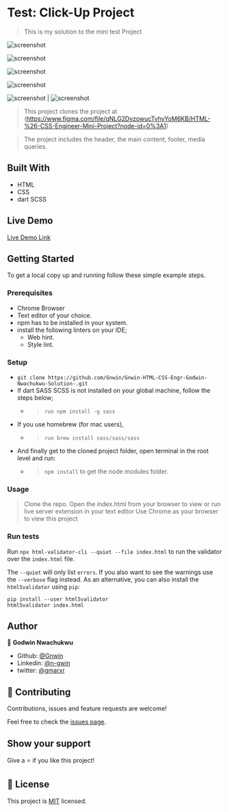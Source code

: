 
# Test: Click-Up Project

> This is my solution to the mini test Project

![screenshot](https://raw.githubusercontent.com/Gnwin/Gnwin-HTML-CSS-Engr-Godwin-Nwachukwu-Solution-/solution/assets/images/Screenshot%20from%202020-12-30%2015-49-09.png)

![screenshot](https://raw.githubusercontent.com/Gnwin/Gnwin-HTML-CSS-Engr-Godwin-Nwachukwu-Solution-/solution/assets/images/Screenshot%20from%202020-12-30%2016-01-38.png)

![screenshot](https://raw.githubusercontent.com/Gnwin/Gnwin-HTML-CSS-Engr-Godwin-Nwachukwu-Solution-/solution/assets/images/Screenshot%20from%202020-12-30%2015-49-09.png)

![screenshot](https://raw.githubusercontent.com/Gnwin/Gnwin-HTML-CSS-Engr-Godwin-Nwachukwu-Solution-/solution/assets/images/Screenshot%20from%202020-12-30%2015-49-09.png)

![screenshot](https://raw.githubusercontent.com/Gnwin/Gnwin-HTML-CSS-Engr-Godwin-Nwachukwu-Solution-/solution/assets/images/Screenshot%20from%202020-12-30%2015-49-09.png) | ![screenshot](https://raw.githubusercontent.com/Gnwin/Gnwin-HTML-CSS-Engr-Godwin-Nwachukwu-Solution-/solution/assets/images/Screenshot%20from%202020-12-30%2016-01-38.png)

> This project clones the project at (https://www.figma.com/file/qNLG2DvzowucTvhyYoM6KB/HTML-%26-CSS-Engineer-Mini-Project?node-id=0%3A1)

> The project includes the header, the main content, footer, media queries.

## Built With

- HTML
- CSS
- dart SCSS

## Live Demo

[Live Demo Link](https://raw.githack.com/Gnwin/Godwin-Eraani-Next-Web-project/nextweb/index.html)

## Getting Started

To get a local copy up and running follow these simple example steps.

### Prerequisites

- Chrome Browser
- Text editor of your choice.
- npm has to be installed in your system.
- install the following linters on your IDE;
  - Web hint.
  - Style lint.

### Setup

- `git clone https://github.com/Gnwin/Gnwin-HTML-CSS-Engr-Godwin-Nwachukwu-Solution-.git`
- If dart SASS SCSS is not installed on your global machine, follow the steps below;
	- > `run npm install -g sass`
- If you use homebrew (for mac users),
	- > `run brew install sass/sass/sass`
- And finally get to the cloned project folder, open terminal in the root level and run:
	- > `npm install` to get the node modules folder.

### Usage

> Clone the repo.
> Open the index.html from your browser to view or run live server extension in your text editor
> Use Chrome as your browser to view this project

### Run tests

Run `npx html-validator-cli --quiet --file index.html` to run the validator over the `index.html` file.

The `--quiet` will only list `errors`. If you also want to see the warnings use the `--verbose` flag instead.
As an alternative, you can also install the `html5validator` using `pip`:

```
pip install --user html5validator
html5validator index.html
```

## Author

👤 **Godwin Nwachukwu**

- Github: [@Gnwin](https://github.com/Gnwin)
- Linkedin: [@n-gwin](https://www.linkedin.com/in/n-gwin/)
- twitter: [@gmarxr](https://www.twitter.com/gmarxr)


## 🤝 Contributing

Contributions, issues and feature requests are welcome!

Feel free to check the [issues page](https://github.com/Gnwin/Godwin-Eraani-Next-Web-project/issues).

## Show your support

Give a ⭐️ if you like this project!

## 📝 License

This project is [MIT](https://www.mit.edu/~amini/LICENSE.md) licensed.


